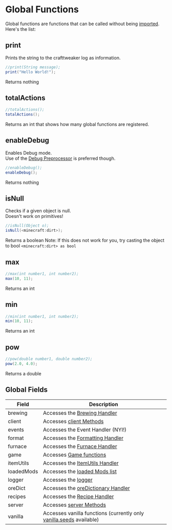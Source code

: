 # Global Functions

Global functions are functions that can be called without being [imported](/AdvancedFunctions/Import).  
Here's the list:

## print

Prints the string to the crafttweaker log as information.

```java
//print(String message);
print("Hello World!");
```
Returns nothing

## totalActions

```java
//totalActions();
totalActions();
```
Returns an int that shows how many global functions are registered.

## enableDebug

Enables Debug mode.  
Use of the [Debug Preprocessor](/AdvancedFunctions/Preprocessors/DebugPreprocessor) is preferred though.

```java
//enableDebug();
enableDebug();
```
Returns nothing

## isNull

Checks if a given object is null.  
Doesn't work on primitives!

```java
//isNull(Object o);
isNull(<minecraft:dirt>);
```
Returns a boolean
Note: If this does not work for you, try casting the object to bool `<minecraft:dirt> as bool`


## max

```java
//max(int number1, int number2);
max(10, 11);
```
Returns an int

## min

```java
//min(int number1, int number2);
min(10, 11);
```
Returns an int

## pow

```java
//pow(double number1, double number2);
pow(2.0, 4.0);
```
Returns a double



## Global Fields

| Field      | Description                                                                                   |
|------------|-----------------------------------------------------------------------------------------------|
| brewing    | Accesses the [Brewing Handler](/Vanilla/Recipes/Recipes_Brewing_Stand)                        |
| client     | Accesses [client Methods](/Vanilla/Game/IClient)                                              |
| events     | Accesses the Event Handler (NYI!)                                                             |
| format     | Accesses the [Formatting Handler](/Vanilla/Utils/IFormatter)                                  |
| furnace    | Accesses the [Furnace Handler](/Vanilla/Recipes/Recipes_Furnace)                              |
| game       | Accesses [Game functions](/Vanilla/Game/IGame)                                                |
| itemUtils  | Accesses the [ItemUtils Handler](/Vanilla/Utils/IItemUtils)                                   |
| loadedMods | Accesses the [loaded Mods list](/Vanilla/Game/Mods)                                           |
| logger     | Accesses the [logger](/Vanilla/Utils/Logger)                                                  |
| oreDict    | Accesses the [oreDictionary Handler](/Vanilla/OreDict)                                        |
| recipes    | Accesses the [Recipe Handler](/Vanilla/Recipes/Recipes_Crafting_Table)                        |
| server     | Accesses [server Methods](/Vanilla/Game/IServer)                                              |
| vanilla    | Accesses vanilla functions (currently only [vanilla.seeds](/Vanilla/Recipes/Seeds) available) |